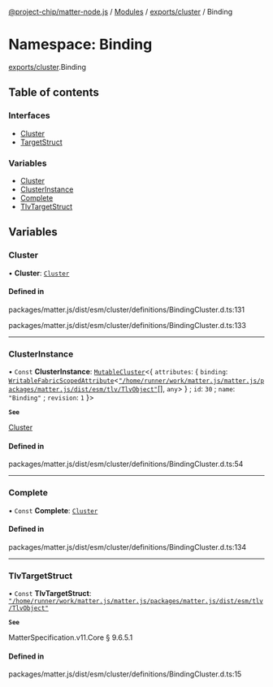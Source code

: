 [@project-chip/matter-node.js](../README.md) / [Modules](../modules.md) / [exports/cluster](exports_cluster.md) / Binding

# Namespace: Binding

[exports/cluster](exports_cluster.md).Binding

## Table of contents

### Interfaces

- [Cluster](../interfaces/exports_cluster.Binding.Cluster.md)
- [TargetStruct](../interfaces/exports_cluster.Binding.TargetStruct.md)

### Variables

- [Cluster](exports_cluster.Binding.md#cluster)
- [ClusterInstance](exports_cluster.Binding.md#clusterinstance)
- [Complete](exports_cluster.Binding.md#complete)
- [TlvTargetStruct](exports_cluster.Binding.md#tlvtargetstruct)

## Variables

### Cluster

• **Cluster**: [`Cluster`](../interfaces/exports_cluster.Binding.Cluster.md)

#### Defined in

packages/matter.js/dist/esm/cluster/definitions/BindingCluster.d.ts:131

packages/matter.js/dist/esm/cluster/definitions/BindingCluster.d.ts:133

___

### ClusterInstance

• `Const` **ClusterInstance**: [`MutableCluster`](../interfaces/exports_cluster.MutableCluster-1.md)\<\{ `attributes`: \{ `binding`: [`WritableFabricScopedAttribute`](../interfaces/exports_cluster.WritableFabricScopedAttribute.md)\<[`"/home/runner/work/matter.js/matter.js/packages/matter.js/dist/esm/tlv/TlvObject"`](exports_certificate._internal_.__home_runner_work_matter_js_matter_js_packages_matter_js_dist_esm_tlv_TlvObject_.md)[], `any`\>  } ; `id`: ``30`` ; `name`: ``"Binding"`` ; `revision`: ``1``  }\>

**`See`**

[Cluster](exports_cluster.Binding.md#cluster)

#### Defined in

packages/matter.js/dist/esm/cluster/definitions/BindingCluster.d.ts:54

___

### Complete

• `Const` **Complete**: [`Cluster`](../interfaces/exports_cluster.Binding.Cluster.md)

#### Defined in

packages/matter.js/dist/esm/cluster/definitions/BindingCluster.d.ts:134

___

### TlvTargetStruct

• `Const` **TlvTargetStruct**: [`"/home/runner/work/matter.js/matter.js/packages/matter.js/dist/esm/tlv/TlvObject"`](exports_certificate._internal_.__home_runner_work_matter_js_matter_js_packages_matter_js_dist_esm_tlv_TlvObject_.md)

**`See`**

MatterSpecification.v11.Core § 9.6.5.1

#### Defined in

packages/matter.js/dist/esm/cluster/definitions/BindingCluster.d.ts:15

